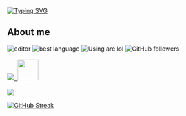 [![Typing SVG](https://readme-typing-svg.demolab.com?font=Fira+Code&pause=1000&color=009b80&random=false&width=520&height=30&lines=Fullstack+web+and+Minecraft+mod+developer;Currently+working+with+React+and+Java;5+years+in+over+7+languages)](https://git.io/typing-svg)

<h2>About me</h2>
<p align="left"> 
  <img href="https://replit.com/@cph101" src="https://img.shields.io/badge/Editor-IntelliJ%20IDEA-yellowgreen/?logo=intellijidea&color=009b80&logoColor=orange" alt="editor">
  <img src="https://img.shields.io/badge/Addicted%20to-React-blue/?logo=react&logoColor=light-blue&color=009b80" alt="best language">
  <img alt="Using arc lol" src="https://img.shields.io/badge/Browser-Arc-default?logo=arc&logoColor=%23bd21aaf&color=009b80">
  <img alt="GitHub followers" src="https://img.shields.io/github/followers/cph101?color=009b80&label=User%20Followers&logo=github&style=flat">
  <br><br>
  <a href="https://skillicons.dev">
    <img src="https://skillicons.dev/icons?i=html,js,css,swift,react,nodejs,java,cpp" />&nbsp;&nbsp;<img src="https://raw.githubusercontent.com/wizard503/skill-icons/main/icons/OpenGL-Dark.svg" height="48" />
    <br><br>
    <img src="https://skillicons.dev/icons?i=raspberrypi,apple,blender,firebase,idea,webstorm,vscode,tailwind,nextjs,discordjs,gradle" />
  </a>
</p>


[![GitHub Streak](https://streak-stats.demolab.com?user=cph101&theme=github-dark&stroke=009b80&ring=009b80&sideLabels=009b80&currStreakLabel=009b80&fire=009b80&border=009b80&dates=009b80&background=DD272700)](https://git.io/streak-stats)
